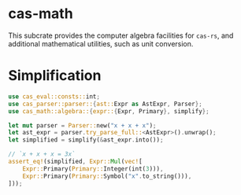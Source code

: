 # cas-math

This subcrate provides the computer algebra facilities for `cas-rs`, and additional mathematical utilities, such as unit conversion.

# Simplification

```rust
use cas_eval::consts::int;
use cas_parser::parser::{ast::Expr as AstExpr, Parser};
use cas_math::algebra::{expr::{Expr, Primary}, simplify};

let mut parser = Parser::new("x + x + x");
let ast_expr = parser.try_parse_full::<AstExpr>().unwrap();
let simplified = simplify(&ast_expr.into());

// `x + x + x = 3x`
assert_eq!(simplified, Expr::Mul(vec![
    Expr::Primary(Primary::Integer(int(3))),
    Expr::Primary(Primary::Symbol("x".to_string())),
]));
```
